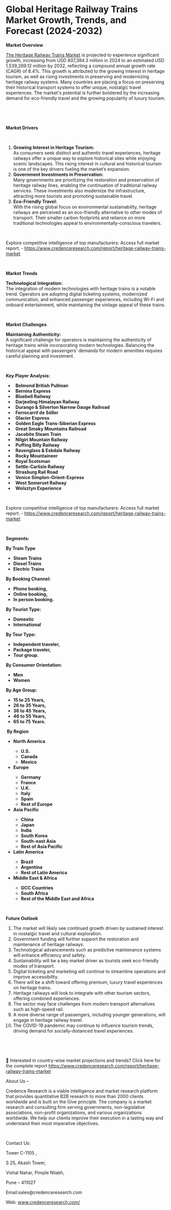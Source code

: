 # Global Heritage Railway Trains Market Growth, Trends, and Forecast (2024-2032)


<p><strong>Market Overview</strong></p>
<p><a href="https://www.credenceresearch.com/report/heritage-railway-trains-market">The Heritage Railway Trains Market</a> is projected to experience significant growth, increasing from USD 807,384.3 million in 2024 to an estimated USD 1,539,269.12 million by 2032, reflecting a compound annual growth rate (CAGR) of 8.4%. This growth is attributed to the growing interest in heritage tourism, as well as rising investments in preserving and modernizing heritage railway systems. Many countries are placing a focus on preserving their historical transport systems to offer unique, nostalgic travel experiences. The market's potential is further bolstered by the increasing demand for eco-friendly travel and the growing popularity of luxury tourism.</p>
<p><strong>&nbsp;</strong></p>
<p><strong>&nbsp;</strong></p>
<p><strong>Market Drivers</strong></p>
<p><strong>&nbsp;</strong></p>
<ol>
<li><strong>Growing Interest in Heritage Tourism:</strong><br /> As consumers seek distinct and authentic travel experiences, heritage railways offer a unique way to explore historical sites while enjoying scenic landscapes. This rising interest in cultural and historical tourism is one of the key drivers fueling the market&rsquo;s expansion.</li>
<li><strong>Government Investments in Preservation:</strong><br /> Many governments are prioritizing the restoration and preservation of heritage railway lines, enabling the continuation of traditional railway services. These investments also modernize the infrastructure, attracting more tourists and promoting sustainable travel.</li>
<li><strong>Eco-Friendly Travel:</strong><br /> With the rising global focus on environmental sustainability, heritage railways are perceived as an eco-friendly alternative to other modes of transport. Their smaller carbon footprints and reliance on more traditional technologies appeal to environmentally-conscious travelers.</li>
</ol>
<p><strong>&nbsp;</strong></p>
<p>Explore competitive intelligence of top manufacturers: Access full market report. - <a href="https://www.credenceresearch.com/report/heritage-railway-trains-market">https://www.credenceresearch.com/report/heritage-railway-trains-market</a></p>
<p><strong>&nbsp;</strong></p>
<p><strong>Market Trends</strong></p>
<p><strong>Technological Integration:</strong><br /> The integration of modern technologies with heritage trains is a notable trend. Operators are adopting digital ticketing systems, modernized communication, and enhanced passenger experiences, including Wi-Fi and onboard entertainment, while maintaining the vintage appeal of these trains.</p>
<p><strong>&nbsp;</strong></p>
<p><strong>Market Challenges</strong></p>
<p><strong>Maintaining Authenticity:</strong><br /> A significant challenge for operators is maintaining the authenticity of heritage trains while incorporating modern technologies. Balancing the historical appeal with passengers' demands for modern amenities requires careful planning and investment.</p>
<p><strong>&nbsp;</strong></p>
<p><strong>Key Player Analysis:</strong></p>
<ul>
<li><strong>&nbsp;&nbsp;Belmond British Pullman</strong></li>
<li><strong>&nbsp;&nbsp;Bernina Express</strong></li>
<li><strong>&nbsp;&nbsp;Bluebell Railway</strong></li>
<li><strong>&nbsp;&nbsp;Darjeeling Himalayan Railway</strong></li>
<li><strong>&nbsp;&nbsp;Durango &amp; Silverton Narrow Gauge Railroad</strong></li>
<li><strong>&nbsp;&nbsp;Ferrocarril de S&oacute;ller</strong></li>
<li><strong>&nbsp;&nbsp;Glacier Express</strong></li>
<li><strong>&nbsp;&nbsp;Golden Eagle Trans-Siberian Express</strong></li>
<li><strong>&nbsp;&nbsp;Great Smoky Mountains Railroad</strong></li>
<li><strong>&nbsp;&nbsp;Jacobite Steam Train</strong></li>
<li><strong>&nbsp;&nbsp;Nilgiri Mountain Railway</strong></li>
<li><strong>&nbsp;&nbsp;Puffing Billy Railway</strong></li>
<li><strong>&nbsp;&nbsp;Ravenglass &amp; Eskdale Railway</strong></li>
<li><strong>&nbsp;&nbsp;Rocky Mountaineer</strong></li>
<li><strong>&nbsp;&nbsp;Royal Scotsman</strong></li>
<li><strong>&nbsp;&nbsp;Settle-Carlisle Railway</strong></li>
<li><strong>&nbsp;&nbsp;Strasburg Rail Road</strong></li>
<li><strong>&nbsp;&nbsp;Venice Simplon-Orient-Express</strong></li>
<li><strong>&nbsp;&nbsp;West Somerset Railway</strong></li>
<li><strong>&nbsp;&nbsp;Wolsztyn Experience</strong></li>
</ul>
<p><strong>&nbsp;</strong></p>
<p>Explore competitive intelligence of top manufacturers: Access full market report. - <a href="https://www.credenceresearch.com/report/heritage-railway-trains-market">https://www.credenceresearch.com/report/heritage-railway-trains-market</a></p>
<p><strong>&nbsp;</strong></p>
<p><strong>Segments:</strong></p>
<p><strong>By Train Type</strong></p>
<ul>
<li><strong>Steam Trains</strong></li>
<li><strong>Diesel Trains</strong></li>
<li><strong>Electric Trains</strong></li>
</ul>
<p><strong>By Booking Channel:</strong></p>
<ul>
<li><strong>Phone booking,</strong></li>
<li><strong>Online booking,</strong></li>
<li><strong>In person booking.</strong></li>
</ul>
<p><strong>By Tourist Type:</strong></p>
<ul>
<li><strong>Domestic</strong></li>
<li><strong>International</strong></li>
</ul>
<p><strong>By Tour Type:</strong></p>
<ul>
<li><strong>Independent traveler,</strong></li>
<li><strong>Package traveler,</strong></li>
<li><strong>Tour group.</strong></li>
</ul>
<p><strong>By Consumer Orientation:</strong></p>
<ul>
<li><strong>Men</strong></li>
<li><strong>Women</strong></li>
</ul>
<p><strong>By Age Group:</strong></p>
<ul>
<li><strong>15 to 25 Years,</strong></li>
<li><strong>26 to 35 Years,</strong></li>
<li><strong>36 to 45 Years,</strong></li>
<li><strong>46 to 55 Years,</strong></li>
<li><strong>65 to 75 Years.</strong></li>
</ul>
<p><strong>&nbsp;By Region</strong></p>
<ul>
<li><strong>North America</strong></li>
<ul>
<li><strong>U.S.</strong></li>
<li><strong>Canada</strong></li>
<li><strong>Mexico</strong></li>
</ul>
<li><strong>Europe</strong></li>
<ul>
<li><strong>Germany</strong></li>
<li><strong>France</strong></li>
<li><strong>U.K.</strong></li>
<li><strong>Italy</strong></li>
<li><strong>Spain</strong></li>
<li><strong>Rest of Europe</strong></li>
</ul>
<li><strong>Asia Pacific</strong></li>
<ul>
<li><strong>China</strong></li>
<li><strong>Japan</strong></li>
<li><strong>India</strong></li>
<li><strong>South Korea</strong></li>
<li><strong>South-east Asia</strong></li>
<li><strong>Rest of Asia Pacific</strong></li>
</ul>
<li><strong>Latin America</strong></li>
<ul>
<li><strong>Brazil</strong></li>
<li><strong>Argentina</strong></li>
<li><strong>Rest of Latin America</strong></li>
</ul>
<li><strong>Middle East &amp; Africa</strong></li>
<ul>
<li><strong>GCC Countries</strong></li>
<li><strong>South Africa</strong></li>
<li><strong>Rest of the Middle East and Africa</strong></li>
</ul>
</ul>
<p><strong>&nbsp;</strong></p>
<p><strong>Future Outlook </strong></p>
<ol>
<li>The market will likely see continued growth driven by sustained interest in nostalgic travel and cultural exploration.</li>
<li>Government funding will further support the restoration and maintenance of heritage railways.</li>
<li>Technological advancements such as predictive maintenance systems will enhance efficiency and safety.</li>
<li>Sustainability will be a key market driver as tourists seek eco-friendly modes of transport.</li>
<li>Digital ticketing and marketing will continue to streamline operations and improve accessibility.</li>
<li>There will be a shift toward offering premium, luxury travel experiences on heritage trains.</li>
<li>Heritage railways will look to integrate with other tourism sectors, offering combined experiences.</li>
<li>The sector may face challenges from modern transport alternatives such as high-speed rail.</li>
<li>A more diverse range of passengers, including younger generations, will engage in heritage railway travel.</li>
<li>The COVID-19 pandemic may continue to influence tourism trends, driving demand for socially-distanced travel experiences.</li>
</ol>
<p><strong>&nbsp;</strong></p>
<p><strong>&nbsp;</strong></p>
<p>📌 Interested in country-wise market projections and trends? Click here for the complete report <a href="https://www.credenceresearch.com/report/heritage-railway-trains-market">https://www.credenceresearch.com/report/heritage-railway-trains-market</a></p>
<p>About Us &ndash;</p>
<p>Credence Research is a viable intelligence and market research platform that provides quantitative B2B research to more than 2000 clients worldwide and is built on the Give principle. The company is a market research and consulting firm serving governments, non-legislative associations, non-profit organizations, and various organizations worldwide. We help our clients improve their execution in a lasting way and understand their most imperative objectives.</p>
<p>&nbsp;</p>
<p>Contact Us:</p>
<p>Tower C-1105 ,</p>
<p>S 25, Akash Tower,</p>
<p>Vishal Nahar, Pimple Nilakh,</p>
<p>Pune &ndash; 411027</p>
<p>Email:sales@credenceresearch.com</p>
<p>Web: <a href="http://www.credenceresearch.com/">www.credenceresearch.com/</a></p>
